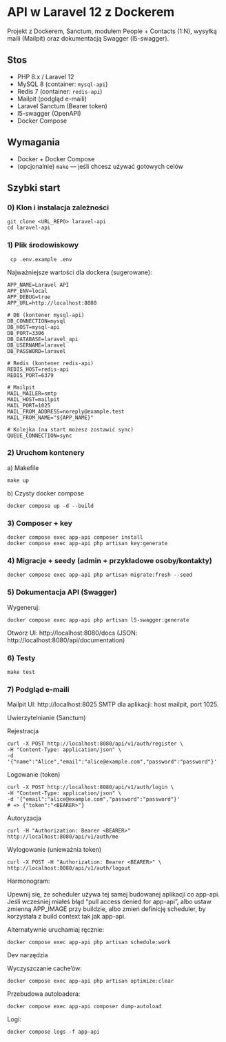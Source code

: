 # API w Laravel 12 z Dockerem

Projekt z Dockerem, Sanctum, modułem People + Contacts (1:N), wysyłką maili (Mailpit) oraz dokumentacją Swagger (l5-swagger).

## Stos

- PHP 8.x / Laravel 12
- MySQL 8 (container: `mysql-api`)
- Redis 7 (container: `redis-api`)
- Mailpit (podgląd e-maili)
- Laravel Sanctum (Bearer token)
- l5-swagger (OpenAPI)
- Docker Compose

## Wymagania

- Docker + Docker Compose
- (opcjonalnie) `make` — jeśli chcesz używać gotowych celów

## Szybki start

### 0) Klon i instalacja zależności

```
git clone <URL_REPO> laravel-api
cd laravel-api
```

### 1) Plik środowiskowy
  ``` cp .env.example .env```


Najważniejsze wartości dla dockera (sugerowane):
```
APP_NAME=Laravel API
APP_ENV=local
APP_DEBUG=true
APP_URL=http://localhost:8080

# DB (kontener mysql-api)
DB_CONNECTION=mysql
DB_HOST=mysql-api
DB_PORT=3306
DB_DATABASE=laravel_api
DB_USERNAME=laravel
DB_PASSWORD=laravel

# Redis (kontener redis-api)
REDIS_HOST=redis-api
REDIS_PORT=6379

# Mailpit
MAIL_MAILER=smtp
MAIL_HOST=mailpit
MAIL_PORT=1025
MAIL_FROM_ADDRESS=noreply@example.test
MAIL_FROM_NAME="${APP_NAME}"

# Kolejka (na start możesz zostawić sync)
QUEUE_CONNECTION=sync
```

### 2) Uruchom kontenery

a) Makefile

```make up```

b) Czysty docker compose

```docker compose up -d --build```

### 3) Composer + key
```   
docker compose exec app-api composer install
docker compose exec app-api php artisan key:generate
```

### 4) Migracje + seedy (admin + przykładowe osoby/kontakty)
   ```docker compose exec app-api php artisan migrate:fresh --seed```

### 5) Dokumentacja API (Swagger)

Wygeneruj:

```
docker compose exec app-api php artisan l5-swagger:generate
```

Otwórz UI:
http://localhost:8080/docs
(JSON: http://localhost:8080/api/documentation)

### 6) Testy

```make test```


### 7) Podgląd e-maili

Mailpit UI: http://localhost:8025
SMTP dla aplikacji: host mailpit, port 1025.

Uwierzytelnianie (Sanctum)

Rejestracja
```
curl -X POST http://localhost:8080/api/v1/auth/register \
-H "Content-Type: application/json" \
-d '{"name":"Alice","email":"alice@example.com","password":"password"}'
```

Logowanie (token)

```
curl -X POST http://localhost:8080/api/v1/auth/login \
-H "Content-Type: application/json" \
-d '{"email":"alice@example.com","password":"password"}'
# => {"token":"<BEARER>"}
```

Autoryzacja

```
curl -H "Authorization: Bearer <BEARER>" http://localhost:8080/api/v1/auth/me
```
Wylogowanie (unieważnia token)

```
curl -X POST -H "Authorization: Bearer <BEARER>" \
http://localhost:8080/api/v1/auth/logout
```

Harmonogram:

Upewnij się, że scheduler używa tej samej budowanej aplikacji co app-api.
Jeśli wcześniej miałeś błąd “pull access denied for app-api”, albo ustaw zmienną APP_IMAGE przy buildzie, albo zmień definicję scheduler, by korzystała z build context tak jak app-api.

Alternatywnie uruchamiaj ręcznie:

```docker compose exec app-api php artisan schedule:work```

Dev narzędzia

Wyczyszczanie cache’ów:

```docker compose exec app-api php artisan optimize:clear```


Przebudowa autoloadera:

```docker compose exec app-api composer dump-autoload```


Logi:

```docker compose logs -f app-api```

